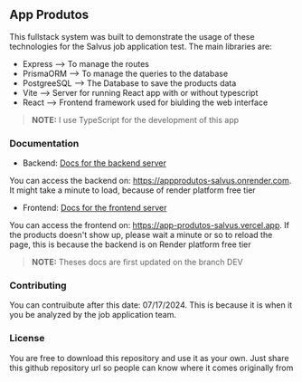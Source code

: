 ## App Produtos

This fullstack system was built to demonstrate the usage of these technologies for the Salvus job application test. The main libraries are:
- Express --> To manage the routes
- PrismaORM --> To manage the queries to the database
- PostgreeSQL --> The Database to save the products data
- Vite --> Server for running React app with or without typescript
- React --> Frontend framework used for biulding the web interface
>**NOTE:** I use TypeScript for the development of this app

### Documentation

- Backend: [Docs for the backend server](https://github.com/LestterX/AppProdutos-Salvus/blob/main/backend/README.md)

You can access the backend on: https://appprodutos-salvus.onrender.com.
It might take a minute to load, because of render platform free tier

- Frontend: [Docs for the frontend server](https://github.com/LestterX/AppProdutos-Salvus/blob/main/frontend/README.md)

You can access the frontend on: https://app-produtos-salvus.vercel.app.
If the products doesn't show up, please wait a minute or so to reload the page, this is because the backend is on Render platform free tier

>**NOTE:** Theses docs are first updated on the branch DEV

### Contributing

You can contruibute after this date: 07/17/2024. This is because it is when it you be analyzed by the job application team.

### License

You are free to download this repository and use it as your own. Just share this github repository url so people can know where it comes originally from